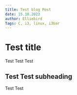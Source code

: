 ```yaml
---
title: Test blog Post
date: 15.10.2023
author: Elliebird
Tags: C, i3, linux, i3bar
---
```

# Test title
Test Test Test
## Test Test subheading
Test Test